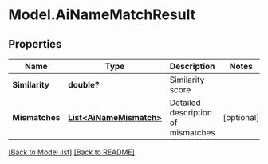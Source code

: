 # Model.AiNameMatchResult
## Properties
Name | Type | Description | Notes
------------ | ------------- | ------------- | -------------
**Similarity** | **double?** | Similarity score              | 
**Mismatches** | [**List&lt;AiNameMismatch&gt;**](AiNameMismatch.md) | Detailed description of mismatches              | [optional] 



[[Back to Model list]](Models.doc) [[Back to README]](README.md)


